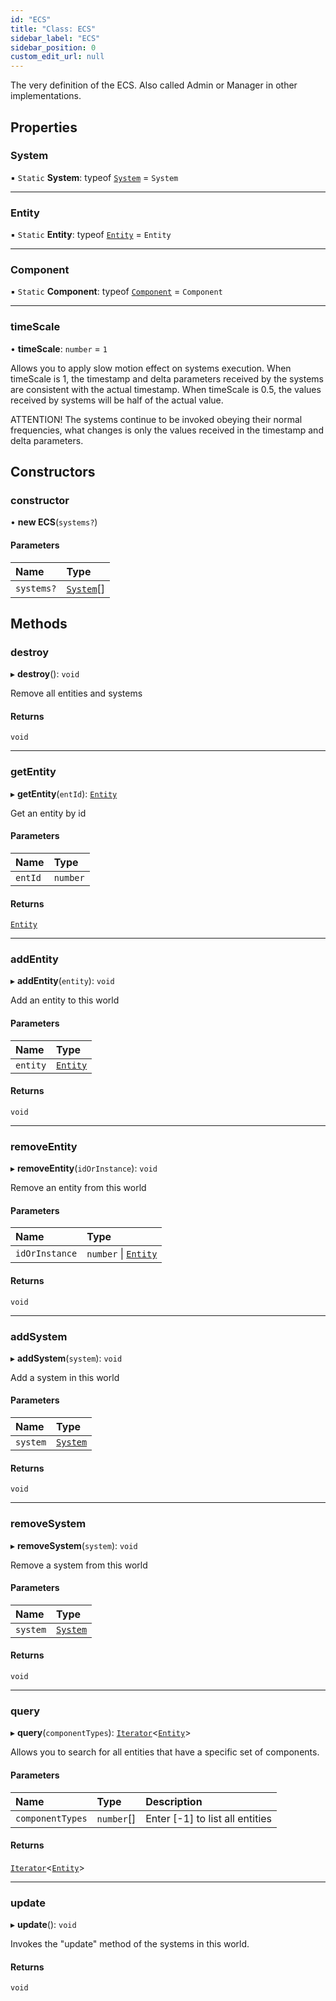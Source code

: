 ```yaml
---
id: "ECS"
title: "Class: ECS"
sidebar_label: "ECS"
sidebar_position: 0
custom_edit_url: null
---
```


The very definition of the ECS. Also called Admin or Manager in other implementations.

## Properties

### System

▪ `Static` **System**: typeof [`System`](System.md) = `System`

___

### Entity

▪ `Static` **Entity**: typeof [`Entity`](Entity.md) = `Entity`

___

### Component

▪ `Static` **Component**: typeof [`Component`](Component.md) = `Component`

___

### timeScale

• **timeScale**: `number` = `1`

Allows you to apply slow motion effect on systems execution. When timeScale is 1, the timestamp and delta
parameters received by the systems are consistent with the actual timestamp. When timeScale is 0.5, the values
received by systems will be half of the actual value.

ATTENTION! The systems continue to be invoked obeying their normal frequencies, what changes is only the values
received in the timestamp and delta parameters.

## Constructors

### constructor

• **new ECS**(`systems?`)

#### Parameters

| Name | Type |
| :------ | :------ |
| `systems?` | [`System`](System.md)[] |

## Methods

### destroy

▸ **destroy**(): `void`

Remove all entities and systems

#### Returns

`void`

___

### getEntity

▸ **getEntity**(`entId`): [`Entity`](Entity.md)

Get an entity by id

#### Parameters

| Name | Type |
| :------ | :------ |
| `entId` | `number` |

#### Returns

[`Entity`](Entity.md)

___

### addEntity

▸ **addEntity**(`entity`): `void`

Add an entity to this world

#### Parameters

| Name | Type |
| :------ | :------ |
| `entity` | [`Entity`](Entity.md) |

#### Returns

`void`

___

### removeEntity

▸ **removeEntity**(`idOrInstance`): `void`

Remove an entity from this world

#### Parameters

| Name | Type |
| :------ | :------ |
| `idOrInstance` | `number` \| [`Entity`](Entity.md) |

#### Returns

`void`

___

### addSystem

▸ **addSystem**(`system`): `void`

Add a system in this world

#### Parameters

| Name | Type |
| :------ | :------ |
| `system` | [`System`](System.md) |

#### Returns

`void`

___

### removeSystem

▸ **removeSystem**(`system`): `void`

Remove a system from this world

#### Parameters

| Name | Type |
| :------ | :------ |
| `system` | [`System`](System.md) |

#### Returns

`void`

___

### query

▸ **query**(`componentTypes`): [`Iterator`](Iterator.md)<[`Entity`](Entity.md)\>

Allows you to search for all entities that have a specific set of components.

#### Parameters

| Name | Type | Description |
| :------ | :------ | :------ |
| `componentTypes` | `number`[] | Enter [-1] to list all entities |

#### Returns

[`Iterator`](Iterator.md)<[`Entity`](Entity.md)\>

___

### update

▸ **update**(): `void`

Invokes the "update" method of the systems in this world.

#### Returns

`void`
